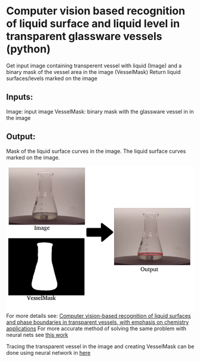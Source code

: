 #  Computer vision based recognition of liquid surface and liquid level in transparent glassware vessels (python)
 Get input image containing transperent vessel with liquid (Image)  and a binary mask of the vessel area in the image (VesselMask)
 Return liquid surfaces/levels marked on the image

## Inputs:
  Image: input image
  VesselMask: binary mask with the glassware vessel in in the image

## Output:
  Mask of the liquid surface curves in the image.
  The liquid surface curves marked on the image.
  

![](/Scheme.png)  
For more details see:  [Computer vision-based recognition of liquid surfaces and phase boundaries in transparent vessels, with emphasis on chemistry applications](http://arxiv.org/abs/1404.7174)
For more accurate method of solving the same problem with neural nets see [this work](https://github.com/sagieppel/Detecting-and-segmenting-and-classifying-materials-inside-vessels-in-images-using-convolutional-net)

Tracing the transparent vessel in the image and creating VesselMask can be done using neural network in [here](https://github.com/sagieppel/Detecting-and-segmenting-and-classifying-materials-inside-vessels-in-images-using-convolutional-net)




